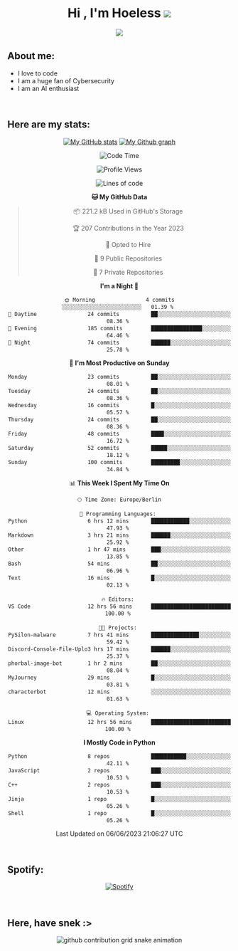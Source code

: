 <h1 align="center">Hi , I'm Hoeless <img src="https://media.giphy.com/media/hvRJCLFzcasrR4ia7z/giphy.gif" width="35"></h1>
<p align="center">
  <a href="https://github.com/whois-hoeless"><img src="https://readme-typing-svg.demolab.com?font=Roboto+Mono&weight=300&size=28&duration=4000&pause=100&color=C109F7&center=true&vCenter=true&width=580&height=127&lines=I'm+a+programmer;I'm+an+AI+enthusiast;I'm+a+big+fan+of+Neural+Networks;I'm+interested+in+Computer+Science;I+love+Cybersecurity;By+the+way+I+use+Arch+%F0%9F%92%80"></a>
</p>

## About me:

- I love to code
- I am a huge fan of Cybersecurity
- I am an AI enthusiast 

<br>

## Here are my stats:

<div align="center">
    
 [![My GitHub stats](https://github-readme-stats.vercel.app/api?username=whois-hoeless&count_private=true&show_icons=true&theme=radical)](https://github.com/whois-hoeless)
 [![My Github graph](http://github-profile-summary-cards.vercel.app/api/cards/profile-details?username=whois-hoeless&theme=radical)](https://github.com/whois-hoeless)

<!--START_SECTION:waka-->
![Code Time](http://img.shields.io/badge/Code%20Time-28%20hrs%2015%20mins-blue)

![Profile Views](http://img.shields.io/badge/Profile%20Views-8-blue)

![Lines of code](https://img.shields.io/badge/From%20Hello%20World%20I%27ve%20Written-33.1%20thousand%20lines%20of%20code-blue)

**🐱 My GitHub Data** 

> 📦 221.2 kB Used in GitHub's Storage 
 > 
> 🏆 207 Contributions in the Year 2023
 > 
> 💼 Opted to Hire
 > 
> 📜 9 Public Repositories 
 > 
> 🔑 7 Private Repositories 
 > 
**I'm a Night 🦉** 

```text
🌞 Morning                4 commits           ░░░░░░░░░░░░░░░░░░░░░░░░░   01.39 % 
🌆 Daytime                24 commits          ██░░░░░░░░░░░░░░░░░░░░░░░   08.36 % 
🌃 Evening                185 commits         ████████████████░░░░░░░░░   64.46 % 
🌙 Night                  74 commits          ██████░░░░░░░░░░░░░░░░░░░   25.78 % 
```
📅 **I'm Most Productive on Sunday** 

```text
Monday                   23 commits          ██░░░░░░░░░░░░░░░░░░░░░░░   08.01 % 
Tuesday                  24 commits          ██░░░░░░░░░░░░░░░░░░░░░░░   08.36 % 
Wednesday                16 commits          █░░░░░░░░░░░░░░░░░░░░░░░░   05.57 % 
Thursday                 24 commits          ██░░░░░░░░░░░░░░░░░░░░░░░   08.36 % 
Friday                   48 commits          ████░░░░░░░░░░░░░░░░░░░░░   16.72 % 
Saturday                 52 commits          █████░░░░░░░░░░░░░░░░░░░░   18.12 % 
Sunday                   100 commits         █████████░░░░░░░░░░░░░░░░   34.84 % 
```


📊 **This Week I Spent My Time On** 

```text
🕑︎ Time Zone: Europe/Berlin

💬 Programming Languages: 
Python                   6 hrs 12 mins       ████████████░░░░░░░░░░░░░   47.93 % 
Markdown                 3 hrs 21 mins       ██████░░░░░░░░░░░░░░░░░░░   25.92 % 
Other                    1 hr 47 mins        ███░░░░░░░░░░░░░░░░░░░░░░   13.85 % 
Bash                     54 mins             ██░░░░░░░░░░░░░░░░░░░░░░░   06.96 % 
Text                     16 mins             █░░░░░░░░░░░░░░░░░░░░░░░░   02.13 % 

🔥 Editors: 
VS Code                  12 hrs 56 mins      █████████████████████████   100.00 % 

🐱‍💻 Projects: 
PySilon-malware          7 hrs 41 mins       ███████████████░░░░░░░░░░   59.42 % 
Discord-Console-File-Uplo3 hrs 17 mins       ██████░░░░░░░░░░░░░░░░░░░   25.37 % 
phorbal-image-bot        1 hr 2 mins         ██░░░░░░░░░░░░░░░░░░░░░░░   08.04 % 
MyJourney                29 mins             █░░░░░░░░░░░░░░░░░░░░░░░░   03.81 % 
characterbot             12 mins             ░░░░░░░░░░░░░░░░░░░░░░░░░   01.63 % 

💻 Operating System: 
Linux                    12 hrs 56 mins      █████████████████████████   100.00 % 
```

**I Mostly Code in Python** 

```text
Python                   8 repos             ███████████░░░░░░░░░░░░░░   42.11 % 
JavaScript               2 repos             ███░░░░░░░░░░░░░░░░░░░░░░   10.53 % 
C++                      2 repos             ███░░░░░░░░░░░░░░░░░░░░░░   10.53 % 
Jinja                    1 repo              █░░░░░░░░░░░░░░░░░░░░░░░░   05.26 % 
Shell                    1 repo              █░░░░░░░░░░░░░░░░░░░░░░░░   05.26 % 
```




 Last Updated on 06/06/2023 21:06:27 UTC
<!--END_SECTION:waka-->
</div>
<br>

## Spotify:

<div align="center">

[![Spotify](https://whois-hoeless.vercel.app/api/spotify?background_color=0d1117&border_color=090d13)](https://open.spotify.com/user/heanchenhorst)
</div>

<br>

## Here, have snek :>
<div align="center">
<picture>
  <source media="(prefers-color-scheme: dark)" srcset="https://raw.githubusercontent.com/whois-hoeless/whois-hoeless/output/github-contribution-grid-snake-dark.svg">
  <source media="(prefers-color-scheme: light)" srcset="https://raw.githubusercontent.com/whois-hoeless/whois-hoeless/output/github-contribution-grid-snake.svg">
  <img alt="github contribution grid snake animation" src="https://raw.githubusercontent.com/whois-hoeless/whois-hoeless/output/github-contribution-grid-snake.svg">
</div>
